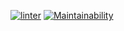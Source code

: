 [![linter](https://github.com/Bohdan2241/lolchamps/workflows/linter/badge.svg)](https://github.com/Bohdan2241/lolchamps/actions)
[![Maintainability](https://api.codeclimate.com/v1/badges/194c0e2bacb699495fcf/maintainability)](https://codeclimate.com/github/Bohdan2241/lolchamps/maintainability)
